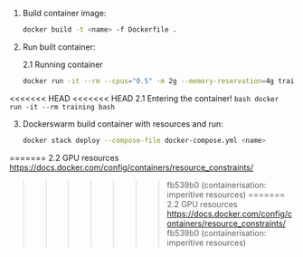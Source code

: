 1. Build container image: 

    ```bash
    docker build -t <name> -f Dockerfile .
    ```

2. Run built container:

   2.1 Running container
    ```bash
    docker run -it --rm --cpus="0.5" -m 2g --memory-reservation=4g training bash 
    ```

<<<<<<< HEAD
<<<<<<< HEAD
    2.1 Entering the container! 
    ```bash
    docker run -it --rm training bash
    ```

3. Dockerswarm build container with resources and run:

    ```bash
    docker stack deploy --compose-file docker-compose.yml <name>
    ```
=======
    2.2 GPU resources
    https://docs.docker.com/config/containers/resource_constraints/
>>>>>>> fb539b0 (containerisation: imperitive resources)
=======
    2.2 GPU resources
    https://docs.docker.com/config/containers/resource_constraints/
>>>>>>> fb539b0 (containerisation: imperitive resources)
